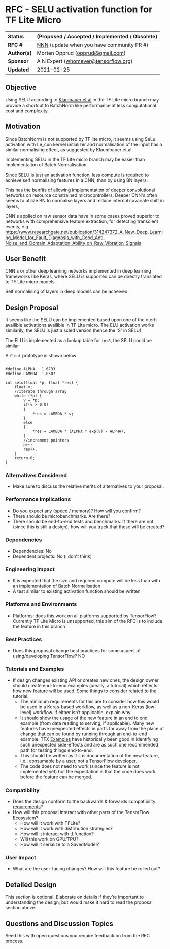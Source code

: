 # RFC - SELU activation function for TF Lite Micro

| Status        | (Proposed / Accepted / Implemented / Obsolete)       |
:-------------- |:---------------------------------------------------- |
| **RFC #**     | [NNN](https://github.com/tensorflow/community/pull/NNN) (update when you have community PR #)|
| **Author(s)** | Morten Opprud (opprud@gmail.com)                     |
| **Sponsor**   | A N Expert (whomever@tensorflow.org)                 |
| **Updated**   | 2021-02-25                                           |

## Objective

Using SELU according to [Klambauer et al](https://arxiv.org/abs/1706.02515) in the TF Lite micro branch may provide a shortcut to BatchNorm like performance at less computational cost and complexity.

## Motivation
Since BatchNorm is not supported by TF lite micro, it seems using SeLu activation with Le_cun kernel initializer and normalisation of the input has a similar normalising effect, as suggested by Klaumbauer et.al.

Implementing SELU in the TF Lite micro branch may be easier than implementaiton of Batch Normalisation. 

Since SELU is just an activation function, less compute is required to achieve self normalising features in a CNN, than by using BN layers. 

This has the benfits of allowing implementation of deeper convolutional networks on resource constrained microcontrollers. Deeper CNN's often seems to utilize BN to normalise layers and reduce internal covariate shift in layers,   

CNN's applied on raw sensor data have in some cases proved superior to networks with comprehensive feature extraction, for detecting transcient events, e.g. https://www.researchgate.net/publication/314247372_A_New_Deep_Learning_Model_for_Fault_Diagnosis_with_Good_Anti-Noise_and_Domain_Adaptation_Ability_on_Raw_Vibration_Signals

## User Benefit

CNN's or other deep learning networks implemented in deep learning frameworks like Keras, where SELU is supported can be directly translated to TF Lite micro models

Self normalising of layers in deep models can be acheived.

## Design Proposal

It seems like the SELU can be implemented based upon one of the oterh availible activations availible in TF Lite micro.
The ELU activation works similarily, the SELU is just a scled version (hence the 'S' in SELU)

The ELU is implemented as a lookup table for `int8`, the SELU could be similar 

A `float` prototype is shown below
```

#define ALPHA   1.6733
#define LAMBDA  1.0507

int selu(float *p, float *res) {
	float v;
	//iterate through array
	while (*p) {
		v = *p;
		if(v > 0.0)
		{
			*res = LAMBDA * v;
		}
		else
		{
			*res = LAMBDA * (ALPHA * exp(v) - ALPHA);
		}
		//increment pointers
		p++;
		res++;
	}
	return 0;
}
```

### Alternatives Considered
* Make sure to discuss the relative merits of alternatives to your proposal.

### Performance Implications
* Do you expect any (speed / memory)? How will you confirm?
* There should be microbenchmarks. Are there?
* There should be end-to-end tests and benchmarks. If there are not (since this is still a design), how will you track that these will be created?

### Dependencies
* Dependencies: No
* Dependent projects: No (i don't think)

### Engineering Impact
* It is expected that the size and required compute will be less than with an implementation of Batch Normalisation 
* A test similar to existing activation function should be written

### Platforms and Environments
* Platforms: does this work on all platforms supported by TensorFlow? Currently TF Lite Micro is unsupported, this aim of the RFC is to include the feature in this branch

### Best Practices
* Does this proposal change best practices for some aspect of using/developing TensorFlow? NO

### Tutorials and Examples
* If design changes existing API or creates new ones, the design owner should create end-to-end examples (ideally, a tutorial) which reflects how new feature will be used. Some things to consider related to the tutorial:
    - The minimum requirements for this are to consider how this would be used in a Keras-based workflow, as well as a non-Keras (low-level) workflow. If either isn’t applicable, explain why.
    - It should show the usage of the new feature in an end to end example (from data reading to serving, if applicable). Many new features have unexpected effects in parts far away from the place of change that can be found by running through an end-to-end example. TFX [Examples](https://github.com/tensorflow/tfx/tree/master/tfx/examples) have historically been good in identifying such unexpected side-effects and are as such one recommended path for testing things end-to-end.
    - This should be written as if it is documentation of the new feature, i.e., consumable by a user, not a TensorFlow developer. 
    - The code does not need to work (since the feature is not implemented yet) but the expectation is that the code does work before the feature can be merged. 

### Compatibility
* Does the design conform to the backwards & forwards compatibility [requirements](https://www.tensorflow.org/programmers_guide/version_compat)?
* How will this proposal interact with other parts of the TensorFlow Ecosystem?
    - How will it work with TFLite?
    - How will it work with distribution strategies?
    - How will it interact with tf.function?
    - Will this work on GPU/TPU?
    - How will it serialize to a SavedModel?

### User Impact
* What are the user-facing changes? How will this feature be rolled out?

## Detailed Design

This section is optional. Elaborate on details if they’re important to
understanding the design, but would make it hard to read the proposal section
above.

## Questions and Discussion Topics

Seed this with open questions you require feedback on from the RFC process.
